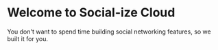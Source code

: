# Welcome to Social-ize Cloud

You don't want to spend time building social networking features, so we built it for you. 


